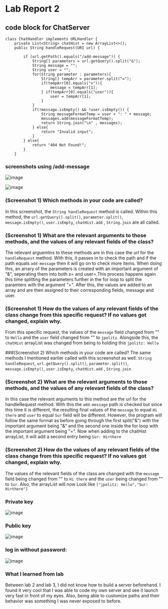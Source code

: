 # Lab Report 2

## code block for ChatServer
```
class ChatHandler implements URLHandler {
    private List<String> chatHist = new ArrayList<>();
    public String handleRequest(URI url) {
        
        if (url.getPath().equals("/add-message")) {
            String[] parameters = url.getQuery().split("&");
            String message = "";
            String user = "";
            for(String parameter : parameters){
                String[] tempArr = parameter.split("=");
                if(tempArr[0].equals("s")){
                    message = tempArr[1];
                } if(tempArr[0].equals("user")){
                    user = tempArr[1];
                }
            }
            if(!message.isEmpty() && !user.isEmpty()) {
                String messageFormatTemp = user + ": " + message;
                messages.add(messageFormatTemp);
                return String.join("\n" , messages);
            } else{
                return "Invalid input";
            }    
        } else{
            return "404 Not Found!";
        }    
    }
  ```
### screenshots using /add-message
![image](https://github.com/sur-shah/cse15l-lab-reports/assets/156368641/a5558d9a-9434-466d-9ae0-08f8ee396fde)

![image](https://github.com/sur-shah/cse15l-lab-reports/assets/156368641/638db62b-ed65-4863-be83-b523cc79d6d5)



### (Screenshot 1) Which methods in your code are called?
In this screenshot, the `String handleRequest` method is called. Within this method, the `url.getQuery().split()`, `parameter.split()`, `message.isEmpty()`, `user.isEmpty`, `chatHist.add` , `String.join` are all called.

### (Screenshot 1) What are the relevant arguments to those methods, and the values of any relevant fields of the class?

The relevant arguemtns to these methods are in this case the url for the `handleRequest` method. With this, it passes in to check the path and if the path equals `add-message` then it will go on to check more items. When doing this, an arrary of the parameters is created with an important argument of "&", seperating them into both s=<string> and user=<string>.This process happens again this time splitting the parameters further in the for loop to split the paramters with the argument "=". After this, the values are added to an array and are then assigned to their corresponding fields, message and user. 

### (Screenshot 1) How do the values of any relevant fields of the class change from this specific request? If no values got changed, explain why.

From this specific request, the values of the `message` field changed from "" to `Hello` and the `user` field changed from "" to `jpolitz`. Alongside this, the `chatHist` arrayList was changed from being to holding this `jpolitz: Hello`

###(Screenshot 2) Which methods in your code are called?
The same methods I mentioned earlier called with this screenshot as well. `String handleRequest`, `url.getQuery().split()`, `parameter.split()`, `message.isEmpty()`, `user.isEmpty`, `chatHist.add` , `String.join`

### (Screenshot 2) What are the relevant arguments to those methods, and the values of any relevant fields of the class?

In this case the relevant arguments to this method are the url for the handleRequest method. With this the `add-message` path is checked but since this time it is different, the resulting final values of the `message` to equal `Hi there` and `user` to equal `Sur` field will be different. However, the program will follow the same format as before going through the first split("&") with the important argument being "&" and the second one inside the for loop with the important argument being "=". Now when adding to the chatHist arrayList, it will add a second entry being `Sur: Hi+there`

### (Screenshot 2) How do the values of any relevant fields of the class change from this specific request? If no values got changed, explain why.

The values of the relevant fields of the class are changed with the `message` field being changed from "" to `Hi there` and the `user` being changed from "" to `Sur`. Also, the arrayList will now Look like `["jpolitz: Hello","Sur: Hi+there"]`

### Private key
![image](https://github.com/sur-shah/cse15l-lab-reports/assets/156368641/45f96e34-003a-4249-91e5-0a33ce7a502c)

### Public key
![image](https://github.com/sur-shah/cse15l-lab-reports/assets/156368641/18712236-f0af-434c-bcd3-2b88047c3cec)


### log in without password:
![image](https://github.com/sur-shah/cse15l-lab-reports/assets/156368641/501b32f4-f3a0-4088-b0c4-371dfe12ea0a)



### What I learned from lab
Between lab 2 and lab 3, I did not know how to build a server beforehand. I found it very cool that I was able to code my own server and see it launch very fast in front of my eyes. Also, being able to customize paths and their behavior was something I was never exposed to before.



